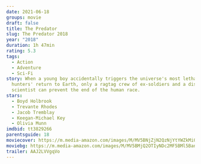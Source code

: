 ```yaml
---
date: 2021-06-18
groups: movie
draft: false
title: The Predator
slug: The Predator 2018
year: "2018"
duration: 1h 47min
rating: 5.3
tags:
  - Action
  - Adventure
  - Sci-Fi
story: When a young boy accidentally triggers the universe's most lethal
  hunters' return to Earth, only a ragtag crew of ex-soldiers and a disgruntled
  scientist can prevent the end of the human race.
stars:
  - Boyd Holbrook
  - Trevante Rhodes
  - Jacob Tremblay
  - Keegan-Michael Key
  - Olivia Munn
imdbid: tt3829266
parentsguide: 18
moviecover: https://m.media-amazon.com/images/M/MV5BNjZjN2QzNjYtYWZkMi00OWQ4LWFjNDctYjcyMjM2ZDNjOWMyXkEyXkFqcGdeQXVyMjMwNDgzNjc@._V1_FMjpg_UY720_.jpg
moviebg: https://m.media-amazon.com/images/M/MV5BMjQ2OTIyNDc2MF5BMl5BanBnXkFtZTgwOTQ0ODQwNjM@._V1_FMjpg_UX1280_.jpg
trailer: AAJ2LVVgqVo
---
```

